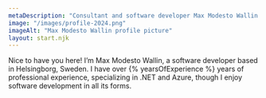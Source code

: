 ```yaml
---
metaDescription: "Consultant and software developer Max Modesto Wallin in Helsingborg, Sweden. Specializing in .NET and Azure for expert software solutions."
image: "/images/profile-2024.png"
imageAlt: "Max Modesto Wallin profile picture"
layout: start.njk
---
```


Nice to have you here! I’m Max Modesto Wallin, a software developer based in Helsingborg, Sweden. I have over {% yearsOfExperience %} years of professional experience, specializing in .NET and Azure, though I enjoy software development in all its forms.
